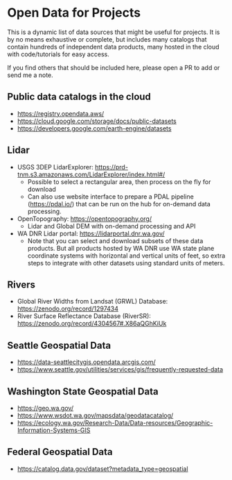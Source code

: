 # Open Data for Projects

This is a dynamic list of data sources that might be useful for projects. It is by no means exhaustive or complete, but includes many catalogs that contain hundreds of independent data products, many hosted in the cloud with code/tutorials for easy access.

If you find others that should be included here, please open a PR to add or send me a note.

## Public data catalogs in the cloud
* https://registry.opendata.aws/
* https://cloud.google.com/storage/docs/public-datasets
* https://developers.google.com/earth-engine/datasets

## Lidar
* USGS 3DEP LidarExplorer: https://prd-tnm.s3.amazonaws.com/LidarExplorer/index.html#/
  * Possible to select a rectangular area, then process on the fly for download
  * Can also use website interface to prepare a PDAL pipeline (https://pdal.io/) that can be run on the hub for on-demand data processing.
* OpenTopography: https://opentopography.org/
  * Lidar and Global DEM with on-demand processing and API
* WA DNR Lidar portal: https://lidarportal.dnr.wa.gov/
  * Note that you can select and download subsets of these data products. But all products hosted by WA DNR use WA state plane coordinate systems with horizontal and vertical units of feet, so extra steps to integrate with other datasets using standard units of meters.

## Rivers
* Global River Widths from Landsat (GRWL) Database: https://zenodo.org/record/1297434
* River Surface Reflectance Database (RiverSR): https://zenodo.org/record/4304567#.X86aQGhKiUk

## Seattle Geospatial Data
* https://data-seattlecitygis.opendata.arcgis.com/
* https://www.seattle.gov/utilities/services/gis/frequently-requested-data

## Washington State Geospatial Data
* https://geo.wa.gov/
* https://www.wsdot.wa.gov/mapsdata/geodatacatalog/
* https://ecology.wa.gov/Research-Data/Data-resources/Geographic-Information-Systems-GIS

## Federal Geospatial Data
* https://catalog.data.gov/dataset?metadata_type=geospatial
